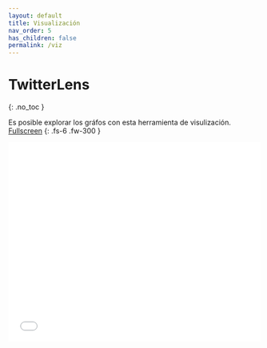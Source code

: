 ```yaml
---
layout: default
title: Visualización
nav_order: 5
has_children: false
permalink: /viz
---
```


<style>
    iframe{
    border: none;
    }
</style>

# TwitterLens
{: .no_toc }

Es posible explorar los gráfos con esta herramienta de visulización. [Fullscreen](/tesis/graphviz/)
{: .fs-6 .fw-300 }


<iframe
    width="100%"
    height="400px"
    src="/tesis/graphviz/index.html">
</iframe>